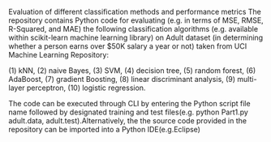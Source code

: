 Evaluation of different classification methods and performance metrics 
The repository contains Python code for evaluating (e.g. in terms of MSE, RMSE, R-Squared, and MAE) the following classification algorithms (e.g. available within scikit-learn machine learning library) on Adult dataset (in determining whether a person earns over $50K salary a year or not) taken from UCI Machine Learning Repository:

(1) kNN, 
(2) naive Bayes,
(3) SVM, 
(4) decision tree, 
(5) random forest, 
(6) AdaBoost, 
(7) gradient Boosting, 
(8) linear discriminant analysis, 
(9) multi-layer perceptron, 
(10) logistic regression.


The code can be executed through CLI by entering the Python script file name followed by designated training and test files(e.g. python Part1.py adult.data, adult.test).Alternatively, the the source code provided in the repository can be imported into a Python IDE(e.g.Eclipse)
